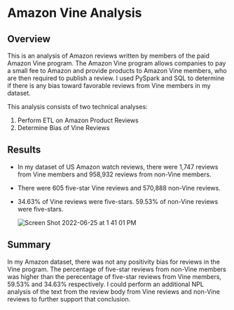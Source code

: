 # Amazon Vine Analysis
## Overview
This is an analysis of Amazon reviews written by members of the paid Amazon Vine program. The Amazon Vine program allows companies to pay a small fee to Amazon and provide products to Amazon Vine members, who are then required to publish a review. I used PySpark and SQL to determine if there is any bias toward favorable reviews from Vine members in my dataset.

This analysis consists of two technical analyses:
  1. Perform ETL on Amazon Product Reviews
  2. Determine Bias of Vine Reviews

## Results
  - In my dataset of US Amazon watch reviews, there were 1,747 reviews from Vine members and 958,932 reviews from non-Vine members.
  - There were 605 five-star Vine reviews and 570,888 non-Vine reviews.
  - 34.63% of Vine reviews were five-stars. 59.53% of non-Vine reviews were five-stars.

       ![Screen Shot 2022-06-25 at 1 41 01 PM](https://user-images.githubusercontent.com/100643519/175786494-f12cda59-9162-4a3f-bd2f-51a16de8cc1b.png)


## Summary
In my Amazon dataset, there was not any positivity bias for reviews in the Vine program. The percentage of five-star reviews from non-Vine members was higher than the perecentage of five-star reviews from Vine members, 59.53% and 34.63% respectively. I could perform an additional NPL analysis of the text from the review body from Vine reviews and non-Vine reviews to further support that conclusion.
